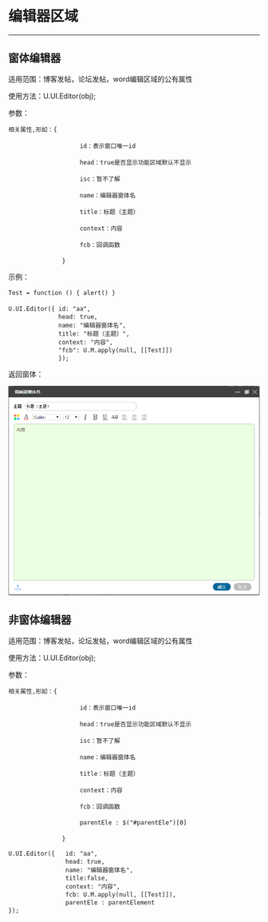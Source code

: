 # 编辑器区域

---

## 窗体编辑器

适用范围：博客发帖，论坛发帖，word编辑区域的公有属性

使用方法：U.UI.Editor\(obj\);

参数：

```
相关属性,形如：{

                    id：表示窗口唯一id

                    head：true是否显示功能区域默认不显示

                    isc：暂不了解

                    name：编辑器窗体名

                    title：标题（主题）

                    context：内容

                    fcb：回调函数

               }
```

示例：

```
Test = function () { alert() }

U.UI.Editor({ id: "aa", 
              head: true, 
              name: "编辑器窗体名", 
              title: "标题（主题）", 
              context: "内容",
              "fcb": U.M.apply(null, [[Test]]) 
              });
```

返回窗体：

![](/Image/image100.png)

## 非窗体编辑器

适用范围：博客发帖，论坛发帖，word编辑区域的公有属性

使用方法：U.UI.Editor\(obj\);

参数：

```
相关属性,形如：{

                    id：表示窗口唯一id

                    head：true是否显示功能区域默认不显示

                    isc：暂不了解

                    name：编辑器窗体名

                    title：标题（主题）

                    context：内容

                    fcb：回调函数

                    parentEle : $("#parentEle")[0]

               }
```

```
U.UI.Editor({   id: "aa", 
                head: true, 
                name: "编辑器窗体名",
                title:false, 
                context: "内容",
                fcb: U.M.apply(null, [[Test]]), 
                parentEle : parentElement
});
```



